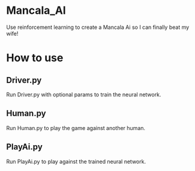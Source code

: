 # Mancala_AI
Use reinforcement learning to create a Mancala Ai so I can finally beat my wife!

# How to use

## Driver.py
Run Driver.py with optional params to train the neural network.

## Human.py
Run Human.py to play the game against another human.

## PlayAi.py
Run PlayAi.py to play against the trained neural network.
